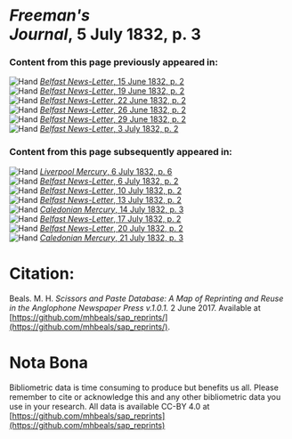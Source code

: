 # *Freeman's Journal*, 5 July 1832, p. 3  
  
### Content from this page previously appeared in:  
![Hand](http://scissorsandpaste.net/wp-content/uploads/2017/06/smallhandpointer.png) [*Belfast News-Letter*, 15 June 1832, p. 2](https://mhbeals.github.io/sap_html/Belfast-News-Letter/Belfast-News-Letter-15-June-1832-p-2)  
![Hand](http://scissorsandpaste.net/wp-content/uploads/2017/06/smallhandpointer.png) [*Belfast News-Letter*, 19 June 1832, p. 2](https://mhbeals.github.io/sap_html/Belfast-News-Letter/Belfast-News-Letter-19-June-1832-p-2)  
![Hand](http://scissorsandpaste.net/wp-content/uploads/2017/06/smallhandpointer.png) [*Belfast News-Letter*, 22 June 1832, p. 2](https://mhbeals.github.io/sap_html/Belfast-News-Letter/Belfast-News-Letter-22-June-1832-p-2)  
![Hand](http://scissorsandpaste.net/wp-content/uploads/2017/06/smallhandpointer.png) [*Belfast News-Letter*, 26 June 1832, p. 2](https://mhbeals.github.io/sap_html/Belfast-News-Letter/Belfast-News-Letter-26-June-1832-p-2)  
![Hand](http://scissorsandpaste.net/wp-content/uploads/2017/06/smallhandpointer.png) [*Belfast News-Letter*, 29 June 1832, p. 2](https://mhbeals.github.io/sap_html/Belfast-News-Letter/Belfast-News-Letter-29-June-1832-p-2)  
![Hand](http://scissorsandpaste.net/wp-content/uploads/2017/06/smallhandpointer.png) [*Belfast News-Letter*, 3 July 1832, p. 2](https://mhbeals.github.io/sap_html/Belfast-News-Letter/Belfast-News-Letter-3-July-1832-p-2)  
  
### Content from this page subsequently appeared in:  
![Hand](http://scissorsandpaste.net/wp-content/uploads/2017/06/smallhandpointer.png) [*Liverpool Mercury*, 6 July 1832, p. 6](https://mhbeals.github.io/sap_html/Liverpool-Mercury/Liverpool-Mercury-6-July-1832-p-6)  
![Hand](http://scissorsandpaste.net/wp-content/uploads/2017/06/smallhandpointer.png) [*Belfast News-Letter*, 6 July 1832, p. 2](https://mhbeals.github.io/sap_html/Belfast-News-Letter/Belfast-News-Letter-6-July-1832-p-2)  
![Hand](http://scissorsandpaste.net/wp-content/uploads/2017/06/smallhandpointer.png) [*Belfast News-Letter*, 10 July 1832, p. 2](https://mhbeals.github.io/sap_html/Belfast-News-Letter/Belfast-News-Letter-10-July-1832-p-2)  
![Hand](http://scissorsandpaste.net/wp-content/uploads/2017/06/smallhandpointer.png) [*Belfast News-Letter*, 13 July 1832, p. 2](https://mhbeals.github.io/sap_html/Belfast-News-Letter/Belfast-News-Letter-13-July-1832-p-2)  
![Hand](http://scissorsandpaste.net/wp-content/uploads/2017/06/smallhandpointer.png) [*Caledonian Mercury*, 14 July 1832, p. 3](https://mhbeals.github.io/sap_html/Caledonian-Mercury/Caledonian-Mercury-14-July-1832-p-3)  
![Hand](http://scissorsandpaste.net/wp-content/uploads/2017/06/smallhandpointer.png) [*Belfast News-Letter*, 17 July 1832, p. 2](https://mhbeals.github.io/sap_html/Belfast-News-Letter/Belfast-News-Letter-17-July-1832-p-2)  
![Hand](http://scissorsandpaste.net/wp-content/uploads/2017/06/smallhandpointer.png) [*Belfast News-Letter*, 20 July 1832, p. 2](https://mhbeals.github.io/sap_html/Belfast-News-Letter/Belfast-News-Letter-20-July-1832-p-2)  
![Hand](http://scissorsandpaste.net/wp-content/uploads/2017/06/smallhandpointer.png) [*Caledonian Mercury*, 21 July 1832, p. 3](https://mhbeals.github.io/sap_html/Caledonian-Mercury/Caledonian-Mercury-21-July-1832-p-3)  


# Citation: 

Beals. M. H. *Scissors and Paste Database: A Map of Reprinting and Reuse in the Anglophone Newspaper Press v.1.0.1.* 2 June 2017. Available at [https://github.com/mhbeals/sap_reprints/](https://github.com/mhbeals/sap_reprints/). 

# Nota Bona

Bibliometric data is time consuming to produce but benefits us all. Please remember to cite or acknowledge this and any other bibliometric data you use in your research. All data is available CC-BY 4.0 at [https://github.com/mhbeals/sap_reprints](https://github.com/mhbeals/sap_reprints)